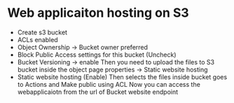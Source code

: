 # Web applicaiton hosting on S3
- Create s3 bucket
- ACLs enabled
- Object Ownership -> Bucket owner preferred
- Block Public Access settings for this bucket (Uncheck)
- Bucket Versioning -> enable
Then you need to upload the files to S3 bucket
inside the object page properties -> Static website hosting
- Static website hosting (Enable)
Then selects the files inside bucket goes to Actions and Make public using ACL
Now you can access the webapplicaiotn from the url of Bucket website endpoint
